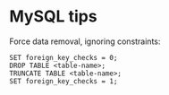 # MySQL tips

Force data removal, ignoring constraints:

    SET foreign_key_checks = 0;
    DROP TABLE <table-name>;
    TRUNCATE TABLE <table-name>;
    SET foreign_key_checks = 1;
